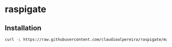 # raspigate

## Installation
``` bash
curl -L https://raw.githubusercontent.com/claudioalpereira/raspigate/main/src/run.sh | bash
```